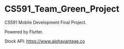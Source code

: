 # CS591_Team_Green_Project
CS591 Mobile Development Final Project.



Powered by Flutter.

Stock API: https://www.alphavantage.co

